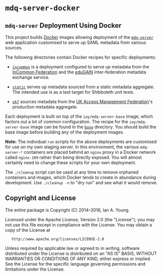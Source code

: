 # `mdq-server-docker`

## `mdq-server` Deployment Using Docker

This project builds [Docker](http://www.docker.com) images allowing
deployment of the
[`mdq-server`](https://github.com/iay/mdq-server) web application
customised to serve up SAML metadata from various sources.

The following directories contain Docker recipes for specific
deployments:

* [`incommon`](incommon/) is a deployment configured to
serve up metadata from the
[InCommon Federation](https://incommon.org) and the
[eduGAIN](http://www.edugain.org) inter-federation metadata exchange service.

* [`static`](static/) serves up metadata sourced from a static
metadata aggregate. The intended use is as a test target for
Shibboleth unit tests.

* [`ukf`](ukf/) sources metadata from the
[UK Access Management Federation](http://ukfederation.org.uk/)'s
production metadata aggregate.

Each deployment is built on top of the `iay/mdq-server-base` image,
which factors out a lot of common configuration. The recipe for
the `iay/mdq-server-base` image can be found in the [`base`](base/) directory.
You should build the base image before building any of the
deployment images.

**Note:** The individual `run` scripts for the above deployments are
customised for use on my own staging server. In this environment, the
various `mdq-server-*` containers are placed behind an `nginx` proxy
in a Docker network called `nginx-109` rather than being directly exposed.
You will almost certainly need to change these scripts for your own
deployment.

The `./cleanup` script can be used at any time to remove orphaned
containers and images, which Docker tends to create in abundance during
development. Use `./cleanup -n` to "dry run" and see what it would remove.

## Copyright and License

The entire package is Copyright (C) 2014&ndash;2016, Ian A. Young.

Licensed under the Apache License, Version 2.0 (the "License");
you may not use this file except in compliance with the License.
You may obtain a copy of the License at

       http://www.apache.org/licenses/LICENSE-2.0

Unless required by applicable law or agreed to in writing, software
distributed under the License is distributed on an "AS IS" BASIS,
WITHOUT WARRANTIES OR CONDITIONS OF ANY KIND, either express or implied.
See the License for the specific language governing permissions and
limitations under the License.
